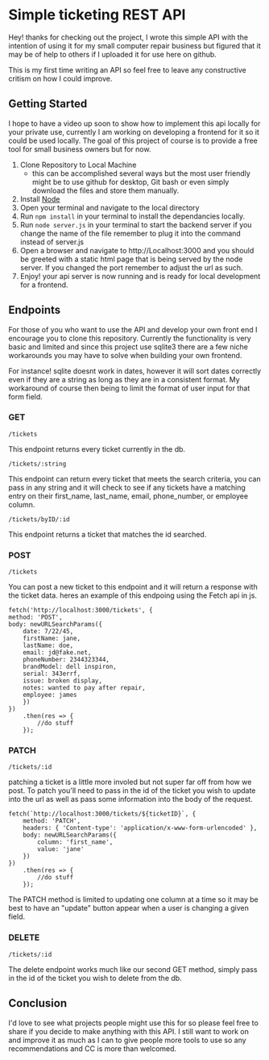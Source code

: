 # Simple ticketing REST API

Hey! thanks for checking out the project, I wrote this simple API with the intention of using it for my small computer repair business but figured that it may be of help to others if I uploaded it for use here on github.

This is my first time writing an API so feel free to leave any constructive critism on how I could improve.

## Getting Started

I hope to have a video up soon to show how to implement this api locally for your private use, currently I am working on developing a frontend for it so it could be used locally. The goal of this project of course is to provide a free tool for small business owners but for now.

1. Clone Repository to Local Machine
    * this can be accomplished several ways but the most user friendly might be to use github for desktop, Git bash or even simply download the files and store them manually.
2. Install [Node](https://nodejs.org/en/download/)
3. Open your terminal and navigate to the local directory
4. Run  ``` npm install ``` in your terminal to install the dependancies locally.
5. Run ``` node server.js ``` in your terminal to start the backend server if you change the name of the file remember to plug it into the command instead of server.js
6. Open a browser and navigate to http://Localhost:3000 and you should be greeted with a static html page that is being served by the node server. If you changed the port remember to adjust the url as such.
7. Enjoy! your api server is now running and is ready for local development for a frontend.

## Endpoints

For those of you who want to use the API and develop your own front end I encourage you to clone this repository. Currently the functionality is very basic and limited and since this project use sqlite3 there are a few niche workarounds you may have to solve when building your own frontend.

For instance! sqlite doesnt work in dates, however it will sort dates correctly even if they are a string as long as they are in a consistent format. My workaround of course then being to limit the format of user input for that form field.

### GET

```
/tickets
```

This endpoint returns every ticket currently in the db.

```
/tickets/:string
```

This endpoint can return every ticket that meets the search criteria, you can pass in any string and it will check to see if any tickets have a matching entry on their first_name, last_name, email, phone_number, or employee column.

```
/tickets/byID/:id
```

This endpoint returns a ticket that matches the id searched.

### POST

```
/tickets
```

You can post a new ticket to this endpoint and it will return a response with the ticket data.
heres an example of this endpoing using the Fetch api in js.

```
fetch('http://localhost:3000/tickets', {
method: 'POST',
body: newURLSearchParams({
    date: 7/22/45,
    firstName: jane,
    lastName: doe,
    email: jd@fake.net,
    phoneNumber: 2344323344,
    brandModel: dell inspiron,
    serial: 343errf,
    issue: broken display,
    notes: wanted to pay after repair,
    employee: james
    })
})
    .then(res => {
        //do stuff
    });
```

### PATCH

```
/tickets/:id
```

patching a ticket is a little more involed but not super far off from how we post. To patch you'll need to pass in the id of the ticket you wish to update into the url as well as pass some information into the body of the request.

```
fetch(`http://localhost:3000/tickets/${ticketID}`, {
    method: 'PATCH',
    headers: { 'Content-type': 'application/x-www-form-urlencoded' },
    body: newURLSearchParams({
        column: 'first_name',
        value: 'jane'
    })
})
    .then(res => {
        //do stuff
    });
```

The PATCH method is limited to updating one column at a time so it may be best to have an "update" button appear when a user is changing a given field.

### DELETE

```
/tickets/:id
```

The delete endpoint works much like our second GET method, simply pass in the id of the ticket you wish to delete from the db.

## Conclusion

I'd love to see what projects people might use this for so please feel free to share if you decide to make anything with this API. I still want to work on and improve it as much as I can to give people more tools to use so any recommendations and CC is more than welcomed.
